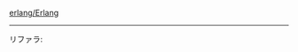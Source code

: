 [erlang/Erlang]
<!-- :: REFERENCES :: -->
[erlang/Erlang]: erlang/Erlang.md
<!-- :: REFERERS :: -->
---
リファラ: 

